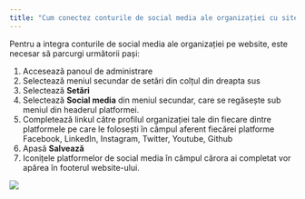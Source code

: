 ```yaml
---
title: "Cum conectez conturile de social media ale organizației cu site-ul?"
---
```


Pentru a integra conturile de social media ale organizației pe website,
este necesar să parcurgi următorii pași:

1)  Accesează panoul de administrare
2)  Selectează meniul secundar de setări din colțul din dreapta sus
3)  Selectează **Setări**
4)  Selectează **Social media** din meniul secundar, care se regăsește
    sub meniul din headerul platformei.
5)  Completează linkul către profilul organizației tale din fiecare
    dintre platformele pe care le folosești în câmpul aferent fiecărei
    platforme Facebook, LinkedIn, Instagram, Twitter, Youtube, Github
6)  Apasă **Salvează**
7)  Iconițele platformelor de social media în câmpul cărora ai completat
    vor apărea în footerul website-ului.

<a href="/build/help/024.png">
    <img src="/build/help/024.png" />
</a>
